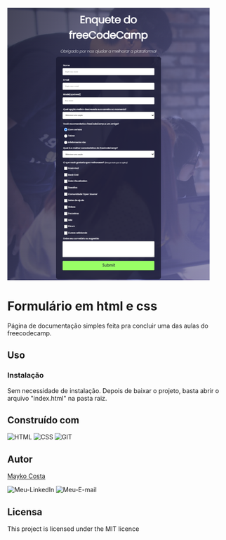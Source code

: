 ![doc-page](./img/form.png)

# Formulário em html e css

Página de documentação simples  feita pra concluir uma das aulas do freecodecamp.

## Uso

### Instalação

Sem necessidade de instalação. Depois de baixar o projeto, basta abrir o arquivo "index.html" na pasta raiz.

## Construído com

![HTML](https://img.shields.io/badge/HTML5-E34F26?style=for-the-badge&logo=html5&logoColor=white)
![CSS](https://img.shields.io/badge/CSS3-1572B6?style=for-the-badge&logo=css3&logoColor=white)
![GIT](https://img.shields.io/badge/GIT-E44C30?style=for-the-badge&logo=git&logoColor=white)



## Autor

[Mayko Costa](https://github.com/Maykopr)

![Meu-LinkedIn](https://img.shields.io/badge/LinkedIn-0077B5?style=for-the-badge&logo=linkedin&logoColor=white)
![Meu-E-mail](https://img.shields.io/badge/Microsoft_Outlook-0078D4?style=for-the-badge&logo=microsoft-outlook&logoColor=white)

## Licensa

This project is licensed under the MIT licence